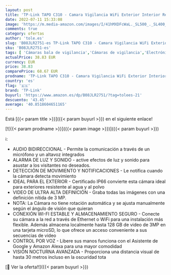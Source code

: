 ```yaml
---
layout: post
title: 'TP-Link TAPO C310 - Camara Vigilancia WiFi Exterior Interior Resolución 3MP  IP66 con Visión Nocturna  Detección de Movimiento y Alarma Instantánea  Control con App IOS  Android  Compatible con Alexa'
date: 2022-07-11 15:33:08
image: 'https://m.media-amazon.com/images/I/41hMXDFcWaL._SL500_._SL400_.jpg'
comments: true
category: ofertas
author: 'tole.es'
slug: 'B08JLR2751-es TP-Link TAPO C310 - Camara Vigilancia WiFi Exterior...'
sku: 'B08JLR2751-es'
tags: [ 'Cámaras bala de vigilancia','Cámaras de vigilancia','Electrónica','Fotografía y videocámaras','android','tp-link','🇪🇸', ]
actualPrice: 38.83 EUR
currency: EUR
price: 38.83
comparePrice: 68.67 EUR
prodname: 'TP-Link TAPO C310 - Camara Vigilancia WiFi Exterior Interior Resolución 3MP  IP66 con Visión Nocturna  Detección de Movimiento y Alarma Instantánea  Control con App IOS  Android  Compatible con Alexa'
country: 'es'
flag: '🇪🇸'
brand: 'TP-Link'
buyurl: 'https://www.amazon.es/dp/B08JLR2751/?tag=tolees-21'
descuento: '43.45'
average: '40.8518604651165'
---
```


Está [{{< param title >}}]({{< param buyurl >}}) en el siguiente enlace!

[![{{< param prodname >}}]({{< param image >}})]({{< param buyurl >}})

ℹ️:

- AUDIO BIDIRECCIONAL - Permite la comunicación a través de un micrófono y un altavoz integrados
- ALARMA DE LUZ Y SONIDO - active efectos de luz y sonido para asustar a los visitantes no deseados.
- DETECCIÓN DE MOVIMIENTO Y NOTIFICACIONES - Le notifica cuando la cámara detecta movimiento
- IDEAL PARA EL EXTERIOR - Certificado IP66 convierte esta cámara ideal para exteriores resistente al agua y al polvo
- VIDEO DE ULTRA ALTA DEFINICIÓN - Graba todas las imágenes con una definición nítida de 3 MP.
- NOTA: La Cámara no tiene rotación automática y se ajusta manualmente según el ángulo de visión que quieran
- CONEXIÓN WI-FI ESTABLE Y ALMACENAMIENTO SEGURO - Conecte su cámara a la red a través de Ethernet o WiFi para una instalación más flexible. Además almacena localmente hasta 128 GB de video de 3MP en una tarjeta microSD, lo que ofrece un acceso conveniente a sus secuencias de video
- CONTROL POR VOZ - Libere sus manos funciona con el Asistente de Google y Amazon Alexa para una mayor comodidad
- VISIÓN NOCTURNA AVANZADA - Proporciona una distancia visual de hasta 30 metros incluso en la oscuridad tota

[🛒 Ver la oferta!!]({{< param buyurl >}})
